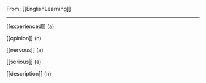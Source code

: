 From: [[EnglishLearning]]

---

[[experienced]] (a)

[[opinion]] (n)

[[nervous]] (a)

[[serious]] (a)

[[description]] (n)